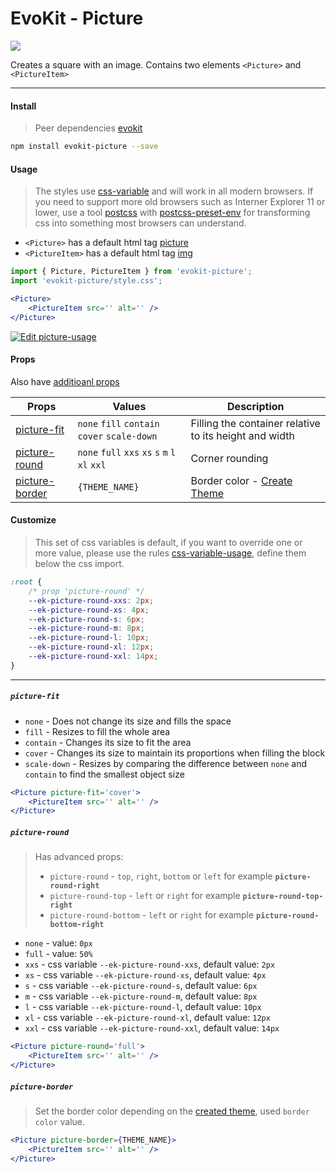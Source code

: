 [evokit]: /packages/evokit/
[css-variable]: //caniuse.com/#feat=css-variables
[css-variable-usage]: //w3schools.com/css/css3_variables.asp
[html-tag-picture]: //www.w3schools.com/tags/tag_picture.asp
[html-tag-img]: //www.w3schools.com/tags/tag_img.asp
[postcss]: //postcss.org
[postcss-preset-env]: //preset-env.cssdb.org

[base_props]: docs/base/props
[create_theme]: docs/base/theme

[picture-fit]: #picture-fit
[picture-round]: #picture-round
[picture-border]: #picture-border

# EvoKit - Picture

[![](https://img.shields.io/npm/v/evokit-picture.svg)](https://www.npmjs.com/package/evokit-picture)

Creates a square with an image. Contains two elements `<Picture>` and `<PictureItem>`

---

#### Install

> Peer dependencies [evokit]

```bash
npm install evokit-picture --save
```

#### Usage

> The styles use [css-variable] and will work in all modern browsers. If you need to support more old browsers such as Interner Explorer 11 or lower, use a tool [postcss] with [postcss-preset-env] for transforming css into something most browsers can understand.

- `<Picture>` has a default html tag [picture][html-tag-picture]
- `<PictureItem>` has a default html tag [img][html-tag-img]

```jsx
import { Picture, PictureItem } from 'evokit-picture';
import 'evokit-picture/style.css';

<Picture>
    <PictureItem src='' alt='' />
</Picture>

```

[![Edit picture-usage](https://codesandbox.io/static/img/play-codesandbox.svg)](https://codesandbox.io/embed/pictureusage-q6brs?fontsize=14 ':include :type=iframe width=100% height=500px')

#### Props

Also have [additioanl props][base_props]

| Props | Values | Description |
|-------|--------|-------------|
| [picture-fit]    | `none` `fill` `contain` `cover` `scale-down` | Filling the container relative to its height and width |
| [picture-round]  | `none` `full` `xxs` `xs` `s` `m` `l` `xl` `xxl` | Corner rounding |
| [picture-border] | `{THEME_NAME}` | Border color - [Create Theme][create_theme] |

#### Customize

> This set of css variables is default, if you want to override one or more value, please use the rules [css-variable-usage], define them below the css import.

```css
:root {
    /* prop 'picture-round' */
    --ek-picture-round-xxs: 2px;
    --ek-picture-round-xs: 4px;
    --ek-picture-round-s: 6px;
    --ek-picture-round-m: 8px;
    --ek-picture-round-l: 10px;
    --ek-picture-round-xl: 12px;
    --ek-picture-round-xxl: 14px;
}
```

---

##### `picture-fit`

- `none` - Does not change its size and fills the space
- `fill` - Resizes to fill the whole area
- `contain` - Сhanges its size to fit the area
- `cover` - Сhanges its size to maintain its proportions when filling the block
- `scale-down` - Resizes by comparing the difference between `none` and` contain` to find the smallest object size

```jsx
<Picture picture-fit='cover'>
    <PictureItem src='' alt='' />
</Picture>
```

##### `picture-round`

> Has advanced props:
> - `picture-round` - `top`, `right`, `bottom` or `left` for example **`picture-round-right`**
> - `picture-round-top` - `left` or `right` for example **`picture-round-top-right`**
> - `picture-round-bottom` - `left` or `right` for example **`picture-round-bottom-right`**

- `none` - value: `0px`
- `full` - value: `50%`
- `xxs` - css variable `--ek-picture-round-xxs`, default value: `2px`
- `xs` - css variable `--ek-picture-round-xs`, default value: `4px`
- `s` - css variable `--ek-picture-round-s`, default value: `6px`
- `m` - css variable `--ek-picture-round-m`, default value: `8px`
- `l` - css variable `--ek-picture-round-l`, default value: `10px`
- `xl` - css variable `--ek-picture-round-xl`, default value: `12px`
- `xxl` - css variable `--ek-picture-round-xxl`, default value: `14px`

```jsx
<Picture picture-round='full'>
    <PictureItem src='' alt='' />
</Picture>
```

##### `picture-border`

> Set the border color depending on the [created theme][create_theme], used `border color` value.

```jsx
<Picture picture-border={THEME_NAME}>
    <PictureItem src='' alt='' />
</Picture>
```
